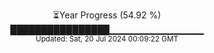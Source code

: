 <p align="center">
⏳Year Progress (54.92 %)<br>
████████████████▁▁▁▁▁▁▁▁▁▁▁▁▁▁ <br>
<sub>Updated: Sat, 20 Jul 2024 00:09:22 GMT</sub>
</p>

